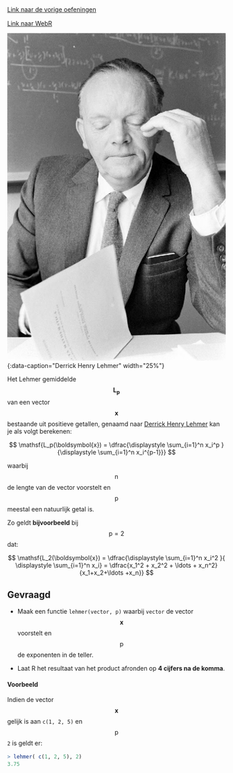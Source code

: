 <div class="text-end">
    <a class="btn btn-filled with-icon" href="https://dodona.be/nl/courses/2690" target="_blank"><i class="mdi mdi-backburger mdi-24" title="link"></i>Link naar de vorige oefeningen</a>
</div>

<div class="text-end" style="margin-top:15px">
    <a class="btn btn-filled with-icon" href="https://webr.r-wasm.org/latest/" target="_blank"><i class="mdi mdi-cloud-tags mdi-24" title="link"></i>Link naar WebR</a>
</div>

![Derrick Henry Lehmer](media/lehmer.png "Derrick Henry Lehmer"){:data-caption="Derrick Henry Lehmer" width="25%"}

Het Lehmer gemiddelde $$\mathsf{\boldsymbol{L_p}}$$ van een vector $$\mathsf{\boldsymbol{x}}$$ bestaande uit positieve getallen, genaamd naar <a href="https://nl.wikipedia.org/wiki/Derrick_Henry_Lehmer" target="_blank">Derrick Henry Lehmer</a> kan je als volgt berekenen:

$$
\mathsf{L_p(\boldsymbol{x}) = \dfrac{\displaystyle \sum_{i=1}^n x_i^p }{\displaystyle \sum_{i=1}^n x_i^{p-1}}}
$$

waarbij $$\mathsf{n}$$ de lengte van de vector voorstelt en $$\mathsf{p}$$ meestal een natuurlijk getal is. 

Zo geldt **bijvoorbeeld** bij $$\mathsf{p = 2}$$ dat:

$$
\mathsf{L_2(\boldsymbol{x}) = \dfrac{\displaystyle \sum_{i=1}^n x_i^2 }{ \displaystyle \sum_{i=1}^n x_i} = \dfrac{x_1^2 + x_2^2 + \ldots + x_n^2}{x_1+x_2+\ldots +x_n}}
$$



## Gevraagd

- Maak een functie `lehmer(vector, p)` waarbij `vector` de vector $$\mathsf{\boldsymbol{x}}$$ voorstelt en $$\mathsf{p}$$ de exponenten in de teller.

- Laat R het resultaat van het product afronden op **4 cijfers na de komma**.

#### Voorbeeld

Indien de vector $$\mathsf{\boldsymbol{x}}$$ gelijk is aan `c(1, 2, 5)` en $$\mathsf{p}$$ `2` is geldt er:

 ```R
 > lehmer( c(1, 2, 5), 2)
3.75
 ```